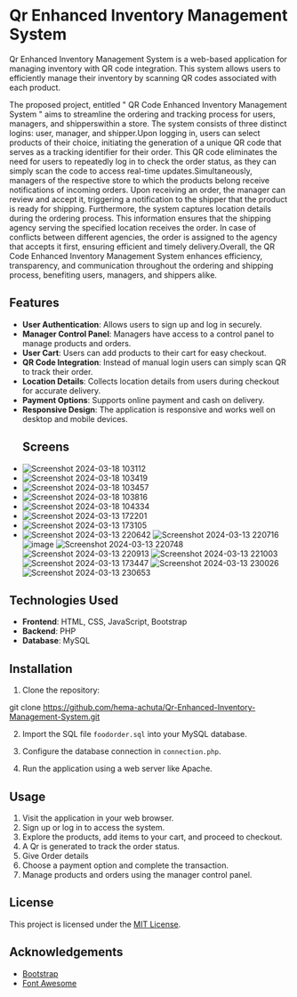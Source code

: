 # Qr Enhanced Inventory Management System

Qr Enhanced Inventory Management System is a web-based application for managing inventory with QR code integration. This system allows users to efficiently manage their inventory by scanning QR codes associated with each product.

The proposed project, entitled " QR Code Enhanced Inventory Management System " aims to streamline the ordering and tracking process for users, managers, and shipperswithin a store. The system consists of three distinct logins: user, manager, and
shipper.Upon logging in, users can select products of their choice, initiating the generation of a unique QR code that serves as a tracking identifier for their order. This QR code eliminates the need for users to repeatedly log in to check the order status, as
they can simply scan the code to access real-time updates.Simultaneously, managers of the respective store to which the products belong receive notifications of incoming orders. Upon receiving an order, the manager can review and accept it, triggering a
notification to the shipper that the product is ready for shipping. Furthermore, the system captures location details during the ordering process. This information ensures that the shipping agency serving the specified location receives the order. In case of conflicts between different agencies, the order is assigned to the agency that accepts it first, ensuring efficient and timely delivery.Overall, the QR Code Enhanced Inventory Management System enhances efficiency, transparency, and communication throughout the ordering and shipping process, benefiting users, managers, and shippers alike.

## Features

- **User Authentication**: Allows users to sign up and log in securely.
- **Manager Control Panel**: Managers have access to a control panel to manage products and orders.
- **User Cart**: Users can add products to their cart for easy checkout.
- **QR Code Integration**: Instead of manual login users can simply scan QR to track their order.
- **Location Details**: Collects location details from users during checkout for accurate delivery.
- **Payment Options**: Supports online payment and cash on delivery.
- **Responsive Design**: The application is responsive and works well on desktop and mobile devices.
  ## Screens
- ![Screenshot 2024-03-18 103112](https://github.com/hema-achuta/Qr-Enhanced-Invemtory-Management-System/assets/76195440/3b1098bc-3a4b-48f8-8645-9861bbc143f3)
- ![Screenshot 2024-03-18 103419](https://github.com/hema-achuta/Qr-Enhanced-Invemtory-Management-System/assets/76195440/466081b5-b55d-4a18-b2b5-0648763baf8f)
- ![Screenshot 2024-03-18 103457](https://github.com/hema-achuta/Qr-Enhanced-Invemtory-Management-System/assets/76195440/e3b9a339-6abd-4262-a79c-18b0338b2961)
- ![Screenshot 2024-03-18 103816](https://github.com/hema-achuta/Qr-Enhanced-Invemtory-Management-System/assets/76195440/9b846b44-342b-43c5-865e-6cb3bbc3ea44)
- ![Screenshot 2024-03-18 104334](https://github.com/hema-achuta/Qr-Enhanced-Invemtory-Management-System/assets/76195440/1d50caea-c287-4085-ad7e-23c9acf7ed0e)
- ![Screenshot 2024-03-13 172201](https://github.com/hema-achuta/Qr-Enhanced-Invemtory-Management-System/assets/76195440/2aa42c1e-b687-4f3b-83f6-439fd783e0c5)
- ![Screenshot 2024-03-13 173105](https://github.com/hema-achuta/Qr-Enhanced-Invemtory-Management-System/assets/76195440/23a71307-45a2-481b-ae85-9e19293008c9)
- ![Screenshot 2024-03-13 220642](https://github.com/hema-achuta/Qr-Enhanced-Invemtory-Management-System/assets/76195440/8b6aab5e-85d3-4a2f-a06e-311f8bdfe64d)
  ![Screenshot 2024-03-13 220716](https://github.com/hema-achuta/Qr-Enhanced-Invemtory-Management-System/assets/76195440/9c66fd1c-1329-4ead-b9b8-801222e2394f)
  ![image](https://github.com/hema-achuta/Qr-Enhanced-Inventory-Management-System/assets/76195440/43e563f3-3870-46d5-bb6b-8ef91ef7b8f1)
  ![Screenshot 2024-03-13 220748](https://github.com/hema-achuta/Qr-Enhanced-Invemtory-Management-System/assets/76195440/03d46e01-00a6-40ff-9758-27989dab08dd)
  ![Screenshot 2024-03-13 220913](https://github.com/hema-achuta/Qr-Enhanced-Invemtory-Management-System/assets/76195440/b6984323-b2b8-49d1-ae2e-7b788faf6b9a)
  ![Screenshot 2024-03-13 221003](https://github.com/hema-achuta/Qr-Enhanced-Invemtory-Management-System/assets/76195440/a2e5a57a-805b-44fa-bdcd-f6d2ea61223b)
  ![Screenshot 2024-03-13 173447](https://github.com/hema-achuta/Qr-Enhanced-Invemtory-Management-System/assets/76195440/53c12e38-e4ef-42ad-94b8-8bff32a5481a)
  ![Screenshot 2024-03-13 230026](https://github.com/hema-achuta/Qr-Enhanced-Invemtory-Management-System/assets/76195440/5ceafba4-a264-40a3-ae72-f7347b17f5bd)
  ![Screenshot 2024-03-13 230653](https://github.com/hema-achuta/Qr-Enhanced-Invemtory-Management-System/assets/76195440/9d04aeb1-f3d4-4d64-86bc-d341e67cecb2)

## Technologies Used

- **Frontend**: HTML, CSS, JavaScript, Bootstrap
- **Backend**: PHP
- **Database**: MySQL

## Installation

1. Clone the repository:

git clone https://github.com/hema-achuta/Qr-Enhanced-Inventory-Management-System.git

2. Import the SQL file `foodorder.sql` into your MySQL database.

3. Configure the database connection in `connection.php`.

4. Run the application using a web server like Apache.

## Usage

1. Visit the application in your web browser.
2. Sign up or log in to access the system.
3. Explore the products, add items to your cart, and proceed to checkout.
4. A Qr is generated to track the order status.
5.  Give Order details
6. Choose a payment option and complete the transaction.
7. Manage products and orders using the manager control panel.

## License

This project is licensed under the [MIT License](LICENSE).

## Acknowledgements

- [Bootstrap](https://getbootstrap.com/)
- [Font Awesome](https://fontawesome.com/)
